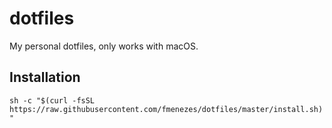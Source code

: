 # dotfiles

My personal dotfiles, only works with macOS.

## Installation

```sh -c "$(curl -fsSL https://raw.githubusercontent.com/fmenezes/dotfiles/master/install.sh)"```
